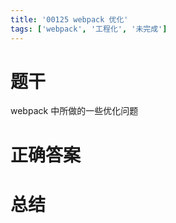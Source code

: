 ```yaml
---
title: '00125 webpack 优化'
tags: ['webpack', '工程化', '未完成']
---
```


# 题干

webpack 中所做的一些优化问题

# 正确答案



# 总结



<script>
  function func() {

  }
  
</script>